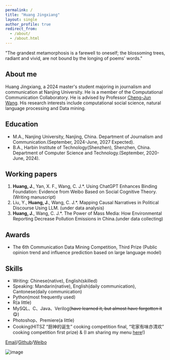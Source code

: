 ```yaml
---
permalink: /
title: "Huang Jingxiang"
layout: single
author_profile: true
redirect_from: 
  - /about/
  - /about.html
---
```

"The grandest metamorphosis is a farewell to oneself; the blossoming trees, radiant and vivid, are not bound by the longing of poems' words."
## About me
Huang Jingxiang, a 2024 master's student majoring in journalism and communication at Nanjing University. He is a member of the Computational Communication Collaboratory. He is advised by Professor [Cheng-Jun Wang](https://Chengjun.github.io/). His research interests include computational social science, natural language processing and Data mining.
## Education
- M.A., Nanjing University, Nanjing, China. Department of Journalism and Communication.(September, 2024-June, 2027 Expected).
- B.A., Harbin Institute of Technology(Shenzhen), Shenzhen, China. Department of Computer Science and Technology.(September, 2020-June, 2024).

## Working papers
1. **Huang, J.**, Yan, X. F., Wang, C. J.*. Using ChatGPT Enhances Binding Foundation: Evidence from Weibo Based on Social Cognitive Theory. (Writing manuscript)
2. Liu, Y., **Huang, J.**, Wang, C. J.*. Mapping Causal Narratives in Political Discourse Using LLM. (under data analysis)
3. **Huang, J.**, Wang, C. J.*. The Power of Mass Media: How Environmental Reporting Decrease Pollution Emissions in China.(under data collecting)



## Awards
- The 6th Communication Data Mining Competition, Third Prize (Public opinion trend and influence prediction based on large language model)


## Skills
- Writing: Chinese(native), English(skilled)
- Speaking: Mandarin(native), English(daily communication), Cantonese(daily communication)
- Python(most frequently used)
- R(a little)
- MySQL、C、Java、Verilog(~~have learned it, but almost have forgotten it~~ 😋)
- Photoshop、Premiere(a little)
- Cooking(HITSZ “厨神的诞生” cooking competition final, “宅家有味亦清欢” cooking competition first prize) & (I am sharing my menu [here](https://huang-jingxiang.github.io/menu/)!)

[Email](raconz1211@gmail.com)/[Github](https://github.com/Huang-Jingxiang)/[Weibo](https://weibo.com/u/7313617592)

![image](https://user-images.githubusercontent.com/543384/192227995-fdb3a693-2f68-4dc4-b9bd-06053066322f.png)


